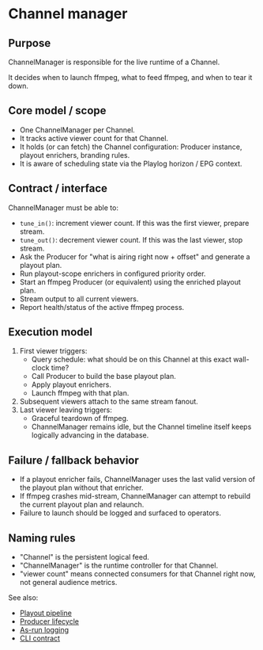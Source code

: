 # Channel manager

## Purpose

ChannelManager is responsible for the live runtime of a Channel.

It decides when to launch ffmpeg, what to feed ffmpeg, and when to tear it down.

## Core model / scope

- One ChannelManager per Channel.
- It tracks active viewer count for that Channel.
- It holds (or can fetch) the Channel configuration: Producer instance, playout enrichers, branding rules.
- It is aware of scheduling state via the Playlog horizon / EPG context.

## Contract / interface

ChannelManager must be able to:

- `tune_in()`: increment viewer count. If this was the first viewer, prepare stream.
- `tune_out()`: decrement viewer count. If this was the last viewer, stop stream.
- Ask the Producer for "what is airing right now + offset" and generate a playout plan.
- Run playout-scope enrichers in configured priority order.
- Start an ffmpeg Producer (or equivalent) using the enriched playout plan.
- Stream output to all current viewers.
- Report health/status of the active ffmpeg process.

## Execution model

1. First viewer triggers:
   - Query schedule: what should be on this Channel at this exact wall-clock time?
   - Call Producer to build the base playout plan.
   - Apply playout enrichers.
   - Launch ffmpeg with that plan.
2. Subsequent viewers attach to the same stream fanout.
3. Last viewer leaving triggers:
   - Graceful teardown of ffmpeg.
   - ChannelManager remains idle, but the Channel timeline itself keeps logically advancing in the database.

## Failure / fallback behavior

- If a playout enricher fails, ChannelManager uses the last valid version of the playout plan without that enricher.
- If ffmpeg crashes mid-stream, ChannelManager can attempt to rebuild the current playout plan and relaunch.
- Failure to launch should be logged and surfaced to operators.

## Naming rules

- "Channel" is the persistent logical feed.
- "ChannelManager" is the runtime controller for that Channel.
- "viewer count" means connected consumers for that Channel right now, not general audience metrics.

See also:

- [Playout pipeline](../domain/PlayoutPipeline.md)
- [Producer lifecycle](ProducerLifecycle.md)
- [As-run logging](AsRunLogging.md)
- [CLI contract](../operator/CLI.md)

